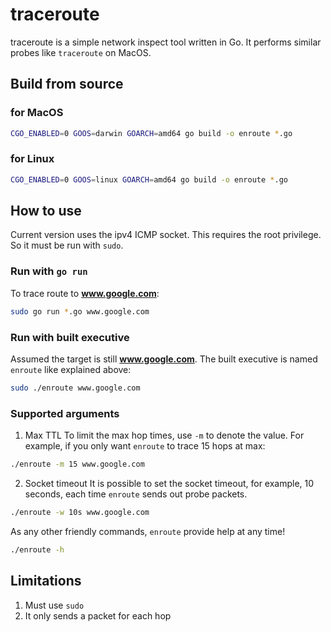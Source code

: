 # traceroute
traceroute is a simple network inspect tool written in Go. It performs similar probes like `traceroute` on MacOS.

## Build from source
### for MacOS
```bash
CGO_ENABLED=0 GOOS=darwin GOARCH=amd64 go build -o enroute *.go
```

### for Linux
```bash
CGO_ENABLED=0 GOOS=linux GOARCH=amd64 go build -o enroute *.go
```

## How to use
Current version uses the ipv4 ICMP socket. This requires the root privilege. So it must be run with `sudo`.

### Run with `go run`
To trace route to **www.google.com**:
```bash
sudo go run *.go www.google.com
```

### Run with built executive
Assumed the target is still **www.google.com**.
The built executive is named `enroute` like explained above:
```bash
sudo ./enroute www.google.com
```

### Supported arguments
1. Max TTL
To limit the max hop times, use `-m` to denote the value.
For example, if you only want `enroute` to trace 15 hops at max:
```bash
./enroute -m 15 www.google.com
```

2. Socket timeout
It is possible to set the socket timeout, for example, 10 seconds, each time `enroute` sends out probe packets.
```bash
./enroute -w 10s www.google.com
```

As any other friendly commands, `enroute` provide help at any time!
```bash
./enroute -h
```

## Limitations
1. Must use `sudo`
2. It only sends a packet for each hop
